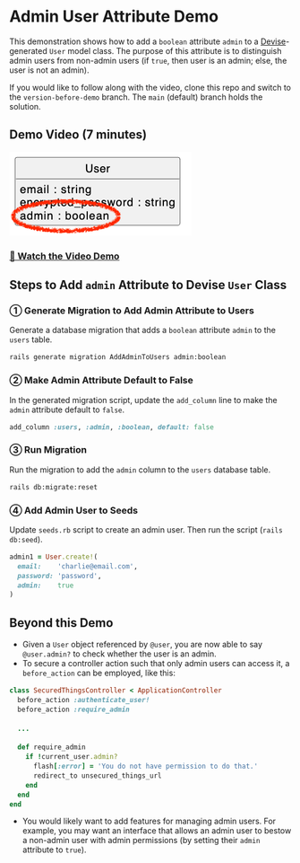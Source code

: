 # Admin User Attribute Demo

This demonstration shows how to add a `boolean` attribute `admin` to a [Devise](https://github.com/heartcombo/devise#readme)-generated `User` model class. The purpose of this attribute is to distinguish admin users from non-admin users (if `true`, then user is an admin; else, the user is not an admin).

If you would like to follow along with the video, clone this repo and switch to the `version-before-demo` branch. The `main` (default) branch holds the solution.

## Demo Video (7 minutes)

[![Class diagram with Devise User class with boolean admin attribute](user_class_with_admin.png)](https://youtu.be/7kUfd5Z59dw?si=yqa74LcTYOhb7b3g)

### [🎦 Watch the Video Demo](https://youtu.be/7kUfd5Z59dw?si=yqa74LcTYOhb7b3g)

## Steps to Add `admin` Attribute to Devise `User` Class

### ① Generate Migration to Add Admin Attribute to Users

Generate a database migration that adds a `boolean` attribute `admin` to the `users` table.

```sh
rails generate migration AddAdminToUsers admin:boolean
```

### ② Make Admin Attribute Default to False

In the generated migration script, update the `add_column` line to make the `admin` attribute default to `false`.

```ruby
add_column :users, :admin, :boolean, default: false
```

### ③ Run Migration

Run the migration to add the `admin` column to the `users` database table.

```sh
rails db:migrate:reset
```

### ④ Add Admin User to Seeds

Update `seeds.rb` script to create an admin user. Then run the script (`rails db:seed`).

```ruby
admin1 = User.create!(
  email:    'charlie@email.com',
  password: 'password',
  admin:    true
)
```

## Beyond this Demo

- Given a `User` object referenced by `@user`, you are now able to say `@user.admin?` to check whether the user is an admin.
- To secure a controller action such that only admin users can access it, a `before_action` can be employed, like this:

```ruby
class SecuredThingsController < ApplicationController
  before_action :authenticate_user!
  before_action :require_admin
 
  ...
 
  def require_admin
    if !current_user.admin?
      flash[:error] = 'You do not have permission to do that.'
      redirect_to unsecured_things_url
    end
  end
end
```

- You would likely want to add features for managing admin users. For example, you may want an interface that allows an admin user to bestow a non-admin user with admin permissions (by setting their `admin` attribute to `true`).
